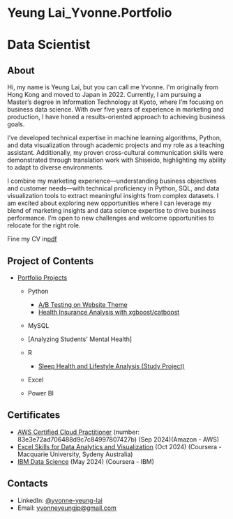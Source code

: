 # Yeung Lai_Yvonne.Portfolio
# Data Scientist

## About
Hi, my name is Yeung Lai, but you can call me Yvonne. I'm originally from Hong Kong and moved to Japan in 2022. Currently, I am pursuing a Master’s degree in Information Technology at Kyoto, where I’m focusing on business data science. With over five years of experience in marketing and production, I have honed a results-oriented approach to achieving business goals.

I’ve developed technical expertise in machine learning algorithms, Python, and data visualization through academic projects and my role as a teaching assistant. Additionally, my proven cross-cultural communication skills were demonstrated through translation work with Shiseido, highlighting my ability to adapt to diverse environments.

I combine my marketing experience—understanding business objectives and customer needs—with technical proficiency in Python, SQL, and data visualization tools to extract meaningful insights from complex datasets. I am excited about exploring new opportunities where I can leverage my blend of marketing insights and data science expertise to drive business performance. I’m open to new challenges and welcome opportunities to relocate for the right role.

Fine my CV in[pdf](https://github.com/yvonne924/YvonneY.Portfolio/blob/65fedf11a67ec64b0f323211b25b2bcc5d014cae/Yeung_lai_CV_2024.pdf)

## Project of Contents
- [Portfolio Projects](https://github.com/tiannaparris/Data-Analysis-Portfolio/blob/main/README.md#portfolio-projects)
  - Python
    - [A/B Testing on Website Theme](https://github.com/yvonne924/YvonneY.Portfolio/blob/3d40612d87d940309a6b0144bd59dfea9234d419/Python/AB%20test.ipynb)
    - [Health Insurance Analysis with xgboost/catboost](https://github.com/yvonne924/YvonneY.Portfolio/blob/83ededfc79d23e4437f15bd75f0d930a8ff7f3ec/Python/insurance-cross-analysis-xgboost-catboost%20copy.ipynb)
  - MySQL
  - [Analyzing Students' Mental Health]

  - R
    - [Sleep Health and Lifestyle Analysis (Study Project)](https://github.com/yvonne924/YvonneY.Portfolio/blob/0ac666382b3f538040fd2646f98a8256ae96423d/R/Sleep%20Health%20and%20Lifestyle%20Dataset_2.pdf)
  - Excel 
  - Power BI
  
## Certificates
- [AWS Certified Cloud Practitioner](https://aws.amazon.com/verification) (number: 83e3e72ad706488d9c7c84997807427b) (Sep 2024)(Amazon - AWS)
- [Excel Skills for Data Analytics and Visualization](https://coursera.org/share/a2e8bc4bffdf10f7a8ed8122e4262cba) (Oct 2024) (Coursera - Macquarie University, Sydeny Australia)
- [IBM Data Science](https://coursera.org/share/26da54d37dc8e22641a8195025d5b7f4) (May 2024) (Coursera - IBM)

## Contacts
- LinkedIn: [@yvonne-yeung-lai](https://www.linkedin.com/in/yvonne-yeung-lai/)
- Email: yvonneyeungjp@gmail.com
